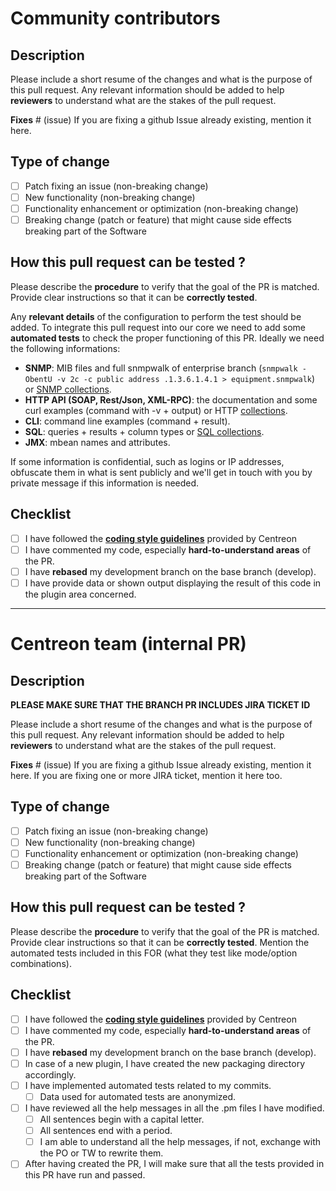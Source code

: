 # Community contributors

## Description

Please include a short resume of the changes and what is the purpose of this pull request. 
Any relevant information should be added to help **reviewers** to understand what are the stakes 
of the pull request.

**Fixes** # (issue)
If you are fixing a github Issue already existing, mention it here.

## Type of change

- [ ] Patch fixing an issue (non-breaking change)
- [ ] New functionality (non-breaking change)
- [ ] Functionality enhancement or optimization (non-breaking change)
- [ ] Breaking change (patch or feature) that might cause side effects breaking part of the Software

## How this pull request can be tested ?

Please describe the **procedure** to verify that the goal of the PR is matched. 
Provide clear instructions so that it can be **correctly tested**.

Any **relevant details** of the configuration to perform the test should be added.
To integrate this pull request into our core we need to add some **automated tests** to check the proper 
functioning of this PR. Ideally we need the following informations:
* **SNMP**: MIB files and full snmpwalk of enterprise branch (`snmpwalk -ObentU -v 2c -c public address .1.3.6.1.4.1 > equipment.snmpwalk`) or [SNMP collections](https://thewatch.centreon.com/product-how-to-21/snmp-collection-tutorial-132).
* **HTTP API (SOAP, Rest/Json, XML-RPC)**: the documentation and some curl examples (command with -v + output) or HTTP [collections](https://thewatch.centreon.com/data-collection-6/centreon-plugins-discover-collection-modes-131).
* **CLI**: command line examples (command + result).
* **SQL**: queries + results + column types or [SQL collections](https://thewatch.centreon.com/product-how-to-21/sql-collection-tutorial-134).
* **JMX**: mbean names and attributes.

If some information is confidential, such as logins or IP addresses, obfuscate them in what is sent 
publicly and we'll get in touch with you by private message if this information is needed.

## Checklist

- [ ] I have followed the **[coding style guidelines](https://github.com/centreon/centreon-plugins/blob/develop/doc/en/developer/plugins_global.md#5-code-style-guidelines)** provided by Centreon
- [ ] I have commented my code, especially **hard-to-understand areas** of the PR.
- [ ] I have **rebased** my development branch on the base branch (develop).
- [ ] I have provide data or shown output displaying the result of this code in the plugin area concerned.

------------------------------------------------------------------------------------------------------
# Centreon team (internal PR)

## Description

**PLEASE MAKE SURE THAT THE BRANCH PR INCLUDES JIRA TICKET ID**

Please include a short resume of the changes and what is the purpose of this pull request. 
Any relevant information should be added to help **reviewers** to understand what are the stakes 
of the pull request.

**Fixes** # (issue)
If you are fixing a github Issue already existing, mention it here.
If you are fixing one or more JIRA ticket, mention it here too.

## Type of change

- [ ] Patch fixing an issue (non-breaking change)
- [ ] New functionality (non-breaking change)
- [ ] Functionality enhancement or optimization (non-breaking change)
- [ ] Breaking change (patch or feature) that might cause side effects breaking part of the Software

## How this pull request can be tested ?

Please describe the **procedure** to verify that the goal of the PR is matched. 
Provide clear instructions so that it can be **correctly tested**.
Mention the automated tests included in this FOR (what they test like mode/option combinations).

## Checklist

- [ ] I have followed the **[coding style guidelines](https://github.com/centreon/centreon-plugins/blob/develop/doc/en/developer/plugins_global.md#5-code-style-guidelines)** provided by Centreon
- [ ] I have commented my code, especially **hard-to-understand areas** of the PR.
- [ ] I have **rebased** my development branch on the base branch (develop).
- [ ] In case of a new plugin, I have created the new packaging directory accordingly.
- [ ] I have implemented automated tests related to my commits.
  - [ ] Data used for automated tests are anonymized.
- [ ] I have reviewed all the help messages in all the .pm files I have modified.
  - [ ] All sentences begin with a capital letter.
  - [ ] All sentences end with a period.
  - [ ] I am able to understand all the help messages, if not, exchange with the PO or TW to rewrite them.
- [ ] After having created the PR, I will make sure that all the tests provided in this PR have run and passed.
